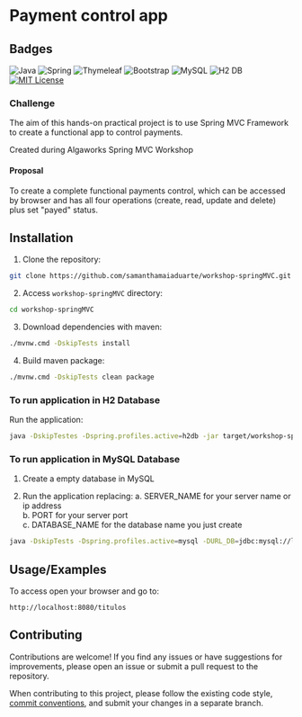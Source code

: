 
# Payment control app


## Badges


![Java](https://img.shields.io/badge/java-%23ED8B00.svg?style=flat&logo=openjdk&logoColor=white)
![Spring](https://img.shields.io/badge/spring-6DB33F?style=flat&logo=spring&logoColor=white) 
![Thymeleaf](https://img.shields.io/badge/thymeleaf-005F0F?style=flat&logo=thymeleaf&logoColor=white)
![Bootstrap](https://img.shields.io/badge/-boostrap-7952B3?style=flat&logo=bootstrap&logoColor=white)
![MySQL](https://img.shields.io/badge/MySQL-4479A1?style=flat&logo=mysql&logoColor=white)
![H2 DB](https://img.shields.io/badge/H2Database-4479A1?style=flat&logo=openjdk&logoColor=white)
[![MIT License](https://img.shields.io/badge/License-MIT-green.svg)](./LICENSE)

### Challenge
The aim of this hands-on practical project is to use Spring MVC Framework to create a functional app to control payments.

Created during Algaworks Spring MVC Workshop

#### Proposal
To create a complete functional payments control, which can be accessed by browser and has all four operations (create, read, update and delete) plus set "payed" status.

## Installation

1. Clone the repository:
```bash
git clone https://github.com/samanthamaiaduarte/workshop-springMVC.git
```
2. Access ```workshop-springMVC``` directory:
```bash
cd workshop-springMVC
```
3. Download dependencies with maven:
```bash
./mvnw.cmd -DskipTests install
```
4. Build maven package:
```bash
./mvnw.cmd -DskipTests clean package
```
### To run application in H2 Database

Run the application:
```bash
java -DskipTestes -Dspring.profiles.active=h2db -jar target/workshop-springMVC-0.0.1-SNAPSHOT.jar
```

### To run application in MySQL Database

1. Create a empty database in MySQL


2. Run the application replacing:
a. SERVER_NAME for your server name or ip address <br/>
b. PORT for your server port <br/>
c. DATABASE_NAME for the database name you just create

```bash
java -DskipTests -Dspring.profiles.active=mysql -DURL_DB=jdbc:mysql://localhost:3306/cobranca -DUSER_DB=dev -DPASS_DB=Root@1234 -jar target/workshop-springMVC-0.0.1-SNAPSHOT.jar
```

## Usage/Examples

To access open your browser and go to:
```
http://localhost:8080/titulos
```

## Contributing

Contributions are welcome! If you find any issues or have suggestions for improvements, please open an issue or submit a pull request to the repository.

When contributing to this project, please follow the existing code style, [commit conventions](https://www.conventionalcommits.org/en/v1.0.0/), and submit your changes in a separate branch.